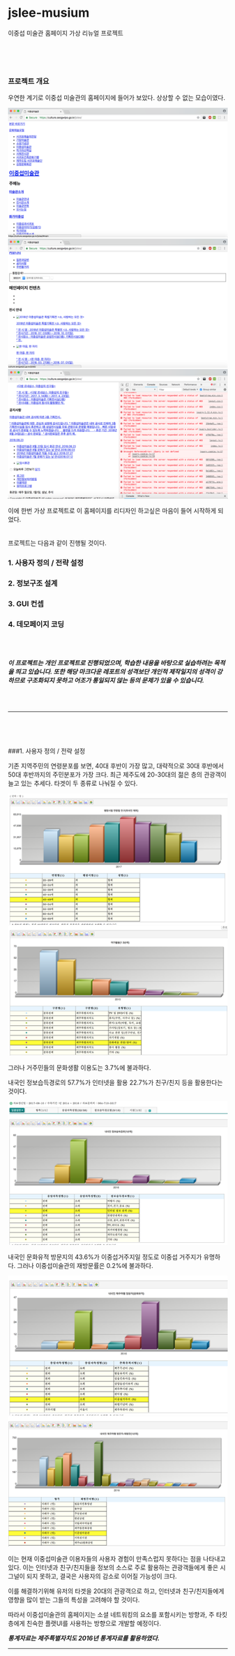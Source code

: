 # jslee-musium  
이중섭 미술관 홈페이지 가상 리뉴얼 프로젝트

<br/><br/><br/>
### 프로젝트 개요  

우연한 계기로 이중섭 미술관의 홈페이지에 들어가 보았다.
상상할 수 없는 모습이였다.


![now1](./imgs/reports/nowHomepage1.png)
![now2](./imgs/reports/nowHomepage2.png)
![now3](./imgs/reports/nowHomepage3.png)

이에 한번 가상 프로젝트로 이 홈페이지를 리디자인 하고싶은 마음이 들어 시작하게 되었다.
<br/><br/><br/>
프로젝트는 다음과 같이 진행될 것이다.

### 1. 사용자 정의 / 전략 설정
### 2. 정보구조 설계
### 3. GUI 컨셉
### 4. 데모페이지 코딩

<br/><br/><br/>
***이 프로젝트는 개인 프로젝트로 진행되었으며, 학습한 내용을 바탕으로 실습하려는 목적을 띄고 있습니다.
또한 해당 마크다운 레포트의 성격보단 개인적 제작일지의 성격이 강하므로 구조화되지 못하고 어조가 통일되지 않는 등의 문제가 있을 수 있습니다.***

<br/><br/>
* * *
<br/><br/><br/>

###1. 사용자 정의 / 전략 설정

기존 지역주민의 연령분포를 보면, 40대 후반이 가장 많고, 대략적으로 30대 후반에서 50대 후반까지의 주민분포가 가장 크다.
최근 제주도에 20-30대의 젊은 층의 관광객이 늘고 있는 추세다.
타겟이 두 종류로 나눠질 수 있다.

![stat1](./imgs/reports/popStat.png)
![stat2](./imgs/reports/leisureStat.png)

그러나 거주민들의 문화생활 이용도는 3.7%에 불과하다.

내국인 정보습득경로의 57.7%가 인터넷을 활용 22.7%가 친구/친지 등을 활용한다는 것이다.

![stat3](./imgs/reports/infoStat.png)

내국인 문화유적 방문지의 43.6%가 이중섭거주지일 정도로 이중섭 거주지가 유명하다.
그러나 이중섭미술관의 재방문률은 0.2%에 불과하다.

![stat4](./imgs/reports/popularStat.png)
![stat5](./imgs/reports/revisitStat.png)

이는 현재 이중섭미술관 이용자들의 사용자 경험이 만족스럽지 못하다는 점을 나타내고 있다. 이는 인터넷과 친구/친지들을 정보의 소스로 주로 활용하는 관광객들에게 좋은 시그널이 되지 못하고, 결국은 사용자의 감소로 이어질 가능성이 크다.

이를 해결하기위해 유저의 타겟을 20대의 관광객으로 하고,
인터넷과 친구/친지들에게 영향을 많이 받는 그들의 특성을 고려해야 할 것이다.

따라서 이중섭미술관의 홈페이지는 소셜 네트워킹의 요소를 포함시키는 방향과, 주 타킷층에게 친숙한 플랫UI를 사용하는 방향으로 개발할 예정이다.


***통계자료는 제주특별자치도 2016년 통계자료를 활용하였다.***

* * *
